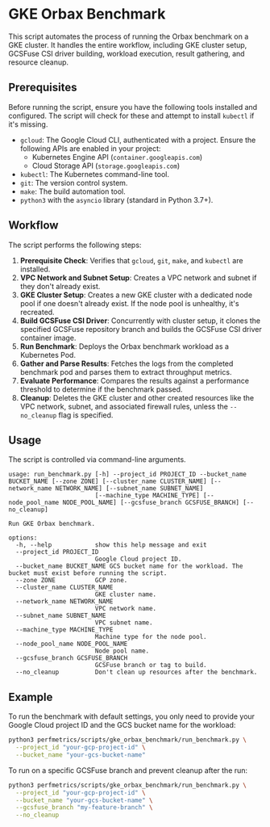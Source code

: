 # GKE Orbax Benchmark

This script automates the process of running the Orbax benchmark on a GKE cluster. It handles the entire workflow, including GKE cluster setup, GCSFuse CSI driver building, workload execution, result gathering, and resource cleanup.

## Prerequisites

Before running the script, ensure you have the following tools installed and configured. The script will check for these and attempt to install `kubectl` if it's missing.

-   `gcloud`: The Google Cloud CLI, authenticated with a project. Ensure the following APIs are enabled in your project:
    -   Kubernetes Engine API (`container.googleapis.com`)
    -   Cloud Storage API (`storage.googleapis.com`)
-   `kubectl`: The Kubernetes command-line tool.
-   `git`: The version control system.
-   `make`: The build automation tool.
-   `python3` with the `asyncio` library (standard in Python 3.7+).

## Workflow

The script performs the following steps:

1.  **Prerequisite Check**: Verifies that `gcloud`, `git`, `make`, and `kubectl` are installed.
2.  **VPC Network and Subnet Setup**: Creates a VPC network and subnet if they don't already exist.
3.  **GKE Cluster Setup**: Creates a new GKE cluster with a dedicated node pool if one doesn't already exist. If the node pool is unhealthy, it's recreated.
4.  **Build GCSFuse CSI Driver**: Concurrently with cluster setup, it clones the specified GCSFuse repository branch and builds the GCSFuse CSI driver container image.
5.  **Run Benchmark**: Deploys the Orbax benchmark workload as a Kubernetes Pod.
6.  **Gather and Parse Results**: Fetches the logs from the completed benchmark pod and parses them to extract throughput metrics.
7.  **Evaluate Performance**: Compares the results against a performance threshold to determine if the benchmark passed.
8.  **Cleanup**: Deletes the GKE cluster and other created resources like the VPC network, subnet, and associated firewall rules, unless the `--no_cleanup` flag is specified.

## Usage

The script is controlled via command-line arguments.

```
usage: run_benchmark.py [-h] --project_id PROJECT_ID --bucket_name BUCKET_NAME [--zone ZONE] [--cluster_name CLUSTER_NAME] [--network_name NETWORK_NAME] [--subnet_name SUBNET_NAME]
                        [--machine_type MACHINE_TYPE] [--node_pool_name NODE_POOL_NAME] [--gcsfuse_branch GCSFUSE_BRANCH] [--no_cleanup]

Run GKE Orbax benchmark.

options:
  -h, --help            show this help message and exit
  --project_id PROJECT_ID
                        Google Cloud project ID.
  --bucket_name BUCKET_NAME GCS bucket name for the workload. The bucket must exist before running the script.
  --zone ZONE           GCP zone.
  --cluster_name CLUSTER_NAME
                        GKE cluster name.
  --network_name NETWORK_NAME
                        VPC network name.
  --subnet_name SUBNET_NAME
                        VPC subnet name.
  --machine_type MACHINE_TYPE
                        Machine type for the node pool.
  --node_pool_name NODE_POOL_NAME
                        Node pool name.
  --gcsfuse_branch GCSFUSE_BRANCH
                        GCSFuse branch or tag to build.
  --no_cleanup          Don't clean up resources after the benchmark.
```

## Example

To run the benchmark with default settings, you only need to provide your Google Cloud project ID and the GCS bucket name for the workload:

```bash
python3 perfmetrics/scripts/gke_orbax_benchmark/run_benchmark.py \
  --project_id "your-gcp-project-id" \
  --bucket_name "your-gcs-bucket-name"
```

To run on a specific GCSFuse branch and prevent cleanup after the run:

```bash
python3 perfmetrics/scripts/gke_orbax_benchmark/run_benchmark.py \
  --project_id "your-gcp-project-id" \
  --bucket_name "your-gcs-bucket-name" \
  --gcsfuse_branch "my-feature-branch" \
  --no_cleanup
```
